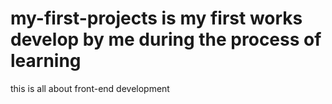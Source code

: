 # my-first-projects is my first works develop by me during the process of learning 
this is all about front-end development
